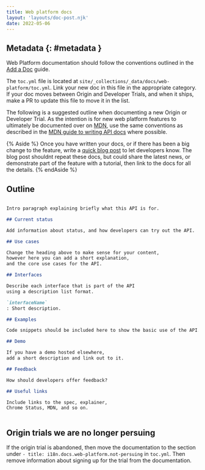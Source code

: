 ```yaml
---
title: Web platform docs
layout: 'layouts/doc-post.njk'
date: 2022-05-06
---
```


## Metadata {: #metadata }

Web Platform documentation should follow the conventions outlined in the [Add a Doc][add-a-doc] guide. 

The `toc.yml` file is located at `site/_collections/_data/docs/web-platform/toc.yml`. 
Link your new doc in this file in the appropriate category. If your doc moves between Origin and Developer Trials, 
and when it ships, make a PR to update this file to move it in the list.

The following is a suggested outline when documenting a new Origin or Developer Trial. 
As the intention is for new web platform features to ultimately be documented over on [MDN][mdn], 
use the same conventions as described in the [MDN guide to writing API docs][mdn-guide] where possible. 

{% Aside %}
Once you have written your docs, or if there has been a big change to the feature, write a [quick blog post][blog] to let developers know. 
The blog post shouldnt repeat these docs, but could share the latest news, or demonstrate part of the feature with a tutorial, 
then link to the docs for all the details.
{% endAside %}

## Outline

```md

Intro paragraph explaining briefly what this API is for.

## Current status

Add information about status, and how developers can try out the API. 

## Use cases 

Change the heading above to make sense for your content, 
however here you can add a short explanation, 
and the core use cases for the API.

## Interfaces

Describe each interface that is part of the API 
using a description list format.

`interfaceName`
: Short description.

## Examples

Code snippets should be included here to show the basic use of the API. 

## Demo

If you have a demo hosted elsewhere, 
add a short description and link out to it.

## Feedback

How should developers offer feedback?

## Useful links

Include links to the spec, explainer, 
Chrome Status, MDN, and so on.
  
```

## Origin trials we are no longer persuing

If the origin trial is abandoned, then move the documentation to the section under `- title: i18n.docs.web-platform.not-persuing` in `toc.yml`. 
Then remove information about signing up for the trial from the documentation.

[add-a-doc]: /docs/handbook/how-to/add-a-doc/
[mdn]: https://developer.mozilla.org/en-US/docs/Web/API
[mdn-guide]: https://developer.mozilla.org/en-US/docs/MDN/Contribute/Howto/Write_an_API_reference
[blog]: /docs/handbook/how-to/add-a-blog-post/